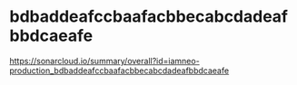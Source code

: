 # bdbaddeafccbaafacbbecabcdadeafbbdcaeafe
https://sonarcloud.io/summary/overall?id=iamneo-production_bdbaddeafccbaafacbbecabcdadeafbbdcaeafe
